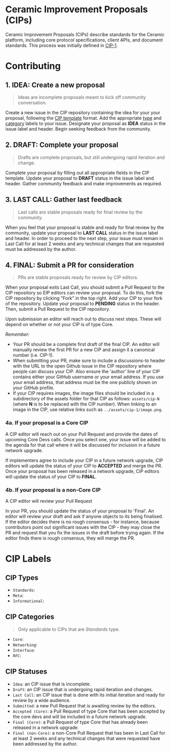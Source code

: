 # Ceramic Improvement Proposals (CIPs)

Ceramic Improvement Proposals (CIPs) describe standards for the Ceramic platform, including core protocol specifications, client APIs, and document standards. This process was initially defined in [CIP-1]().

# Contributing

## 1. IDEA: Create a new proposal

> Ideas are incomplete proposals meant to kick off community conversation.

Create a new issue in the CIP repository containing the idea for your your proposal, following the [CIP template](https://github.com/ceramicnetwork/CIP/blob/master/.github/ISSUE_TEMPLATE/cip-template.md) format. Add the appropriate [type](#cip-types) and [category](#cip-categories) labels to your issue. Designate your proposal as **IDEA** status in the issue label and header. Begin seeking feedback from the community.

## 2. DRAFT: Complete your proposal

> Drafts are complete proposals, but still undergoing rapid iteration and change.

Complete your proposal by filling out all appropriate fields in the CIP template. Update your proposal to **DRAFT** status in the issue label and header. Gather community feedback and make improvements as required.

## 3. LAST CALL: Gather last feedback

> Last calls are stable proposals ready for final review by the community.

When you feel that your proposal is stable and ready for final review by the community, update your proposal to **LAST CALL** status in the issue label and header. In order to proceed to the next step, your issue must remain in Last Call for at least 2 weeks and any technical changes that are requested must be addressed by the author.

## 4. FINAL: Submit a PR for consideration

> PRs are stable proposals ready for review by CIP editors.

When your proposal exits Last Call, you should submit a Pull Request to the CIP repository so EIP editors can review your proposal. To do this, fork the CIP repository by clicking "Fork" in the top right. Add your CIP to your fork of the repository.
Update your proposal to **PENDING** status in the header. Then, submit a Pull Request to the CIP repository.

Upon submission an editor will reach out to discuss next steps. These will depend on whether or not your CIP is of type Core.

*Remember:*

- Your PR should be a complete first draft of the final CIP. An editor will manually review the first PR for a new CIP and assign it a canonical number (i.e. CIP-1). 
- When submitting your PR, make sure to include a discussions-to header with the URL to the open Github issue in the CIP repository where people can discuss your CIP. Also ensure the 'author' line of your CIP contains either your GitHub username or your email address. If you use your email address, that address must be the one publicly shown on your GitHub profile.
- If your CIP requires images, the image files should be included in a subdirectory of the assets folder for that CIP as follows: `assets/cip-N` (where **N** is to be replaced with the CIP number). When linking to an image in the CIP, use relative links such as `../assets/cip-1/image.png`.


### 4a. If your proposal is a Core CIP

A CIP editor will reach out on your Pull Request and provide the dates of upcoming Core Devs calls. Once you select one, your issue will be added to the agenda for that call where it will be discussed for inclusion in a future network upgrade. 

If implementers agree to include your CIP in a future network upgrade, CIP editors will update the status of your CIP to **ACCEPTED** and merge the PR. Once your proposal has been released in a network upgrade, CIP editors will update the status of your CIP to **FINAL**.

### 4b. If your proposal is a non-Core CIP

A CIP editor will review your Pull Request

In your PR, you should update the status of your proposal to 'Final'. An editor will review your draft and ask if anyone objects to its being finalised. If the editor decides there is no rough consensus - for instance, because contributors point out significant issues with the CIP - they may close the PR and request that you fix the issues in the draft before trying again. If the editor finds there is rough consensus, they will merge the PR.

# CIP Labels

## CIP Types

- `Standards`:
- `Meta`:
- `Informational`:

## CIP Categories

> Only applicable to CIPs that are *Standards* type.

- `Core`:
- `Networking`:
- `Interface`:
- `RFC`:

## CIP Statuses

- `Idea`: an CIP issue that is incomplete.
- `Draft`: an CIP issue that is undergoing rapid iteration and changes.
- `Last Call`: an CIP issue that is done with its initial iteration and ready for review by a wide audience.
- `Submitted`: a new Pull Request that is awaiting review by the editors.
- `Accepted (Core)`: a Pull Request of type Core that has been accepted by the core devs and will be included in a future network upgrade.
- `Final (Core)`: a Pull Request of type Core that has already been released in a network upgrade.
- `Final (non-Core)`: a non-Core Pull Request that has been in Last Call for at least 2 weeks and any technical changes that were requested have been addressed by the author.

